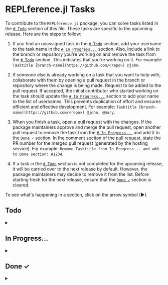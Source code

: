 # REPLference.jl Tasks

To contribute to the `REPLference.jl` package, you can solve tasks listed in the
[`# Todo`](https://github.com/udohjeremiah/REPLference.jl/blob/master/TODO.md#todo)
section of this file. These tasks are specific to the upcoming release. Here are the steps
to follow:

1. If you find an unassigned task in the
   [`# Todo`](https://github.com/udohjeremiah/REPLference.jl/blob/master/TODO.md#todo)
   section, add your username to the task name in the
   [`# In Progress...`](https://github.com/udohjeremiah/REPLference.jl/blob/master/TODO.md#in-progress)
   section. Also, include a link to the branch or repository you're working on and remove
   the task from the [`# Todo`](https://github.com/udohjeremiah/REPLference.jl/blob/master/TODO.md#todo)
   section. This indicates that you're working on it. For example:
   `Tasktitle [branch-name](https://github.com/<repo>) @john`.

2. If someone else is already working on a task that you want to help with, collaborate with
   them by opening a pull request in the branch or repository where the change is being
   made. Request to be added to the pull request. If accepted, the initial contributor who
   started working on the task should update the
   [`# In Progress...`](https://github.com/udohjeremiah/REPLference.jl/blob/master/TODO.md#in-progress)
   section to add your name to the list of usernames. This prevents duplication of effort
   and ensures efficient and effective development. For example:
   `Tasktitle [branch-name](https://github.com/<repo>) @john, @mary`.

3. When you finish a task, open a pull request with the changes. If the package maintainers
   approve and merge the pull request, open another pull request to remove the task from the
   [`# In Progress...`](https://github.com/udohjeremiah/REPLference.jl/blob/master/TODO.md#in-progress)
   and add it to the [`Done ✓`](https://github.com/udohjeremiah/REPLference.jl/blob/master/TODO.md#done-)
   section. In the comment section of the pull request, state the PR number for the merged
   pull request (generated by the hosting service). For example:
   `Remove Tasktitle from In Progress... and add to Done section: #1234`.

4. If a task in the [`# Todo`](https://github.com/udohjeremiah/REPLference.jl/blob/master/TODO.md#todo)
   section is not completed for the upcoming release, it will be carried over to the next
   release by default. However, the package maintainers may decide to remove it from the
   list. Before starting fresh for the next release, ensure that the
   [`Done ✓`](https://github.com/udohjeremiah/REPLference.jl/blob/master/TODO.md#done-)
   section is cleared.

To see what's happening in a section, click on the arrow symbol (▶).

## Todo

<details><summary></summary>

- [ ] Complete docstring for the `regexes` method in `src/_20_regex.jl`.
    - [ ] Provide a section discussing these topics:
        - [ ] Script Run
        - [ ] Callouts
        - [ ] Backtracking Control

- [ ] Complete the docstring for the `files` method in `src/_18_file.jl`.
    - [ ] Provide a section discussing these topics:
        - [ ] Changing the access permissions and attributes of a file.

- [ ] Create the `src` directory:
    - [ ] Create a `_27_thread.jl` file that contains a manual about threads in Julia and
          the methods that can be called on the topic.
</details>

## In Progress...

<details><summary></summary>

- [ ] Create a `_24_error.jl` file that contains a manual about error handling in Julia
      and the methods that can be called on the topic.
- [ ] Create a `_25_pointer.jl` file that contains a manual about pointers in Julia and
      the methods that can be called on them.
- [ ] Create a `_26_system.jl` file that contains a manual about systems in Julia and
      the methods that can be called on the topic.
</details>

## Done ✓

<details><summary></summary>

- [x] Format the code to use `BlueStyle` via `JuliaFormatter.jl`:
      [`#57`](https://github.com/udohjeremiah/REPLference.jl/pull/57)
      [@udohjeremiah](https://github.com/udohjeremiah)
- [x] Create the `.JuliaFormatter.jl` file and use `BlueStyle`:
      [`#60`](https://github.com/udohjeremiah/REPLference.jl/pull/60)
      [@udohjeremiah](https://github.com/udohjeremiah)
- [x] Create the `_23_metaprogramming.jl` file:
      [`#64`](https://github.com/udohjeremiah/REPLference.jl/pull/64)
</details>
